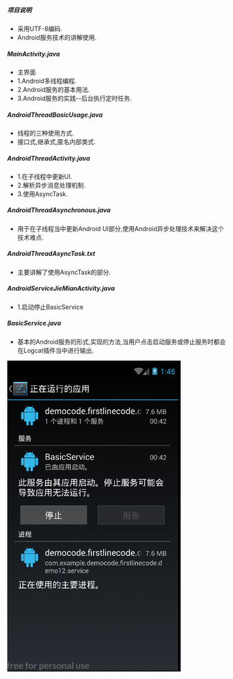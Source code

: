 ##### 项目说明
* 采用UTF-8编码.
* Android服务技术的讲解使用.

##### MainActivity.java
* 主界面
* 1.Android多线程编程.
* 2.Android服务的基本用法.
* 3.Android服务的实践--后台执行定时任务.

##### AndroidThreadBasicUsage.java
* 线程的三种使用方式.
* 接口式,继承式,匿名内部类式.

##### AndroidThreadActivity.java
* 1.在子线程中更新UI.
* 2.解析异步消息处理机制.
* 3.使用AsyncTask. 

##### AndroidThreadAsynchronous.java
* 用于在子线程当中更新Android UI部分,使用Android异步处理技术来解决这个技术难点.

##### AndroidThreadAsyncTask.txt
* 主要讲解了使用AsyncTask的部分.

##### AndroidServiceJieMianActivity.java
* 1.启动停止BasicService

##### BasicService.java
* 基本的Android服务的形式,实现的方法,当用户点击启动服务或停止服务时都会在Logcat插件当中进行输出.

![服务即使在应用程序关闭的时候都会不断的在后台运行](service.jpg)